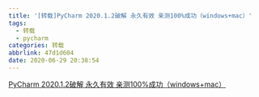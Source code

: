 ```yaml
---
title: '[转载]PyCharm 2020.1.2破解 永久有效 亲测100%成功（windows+mac）'
tags:
  - 转载
  - pycharm
categories: 转载
abbrlink: 47d1d604
date: 2020-06-29 20:38:54
---
```


[PyCharm 2020.1.2破解 永久有效 亲测100%成功（windows+mac）](https://www.cnblogs.com/Jeanferly/p/12994431.html)